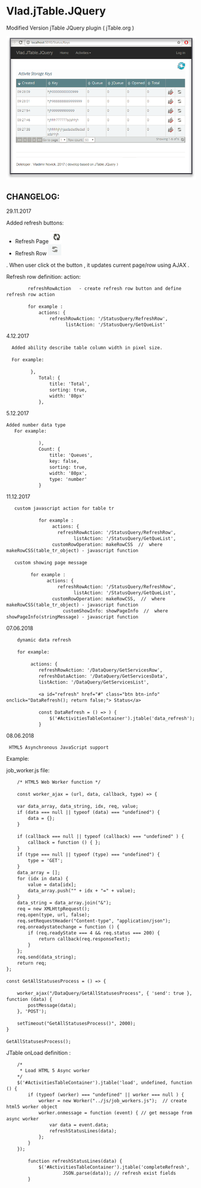 # Vlad.jTable.JQuery

Modified Version jTable  JQuery plugin ( jTable.org )

![screenshot](https://raw.githubusercontent.com/Vladimir-Novick/Vlad.jTable.JQuery/master/screenshots/screen.png)

## CHANGELOG:

29.11.2017

  Added refresh buttons:

  *  Refresh Page  ![refresh page](https://raw.githubusercontent.com/Vladimir-Novick/Vlad.jTable.JQuery/master/screenshots/refresh_page.png) 
  *  Refresh Row  ![refresh page](https://raw.githubusercontent.com/Vladimir-Novick/Vlad.jTable.JQuery/master/screenshots/refresh_button.png) 
  
 . When user click ot the button , it updates current page/row using AJAX .
 
 Refresh row definition:
     action:

            refreshRowAction   - create refresh row button and define refresh row action

            for example :
                actions: {
                    refreshRowAction: '/StatusQuery/RefreshRow',
                          listAction: '/StatusQuery/GetQueList'
 
4.12.2017
 
      Added ability describe table column width in pixel size. 
	  
	  For example:
	     
             },
                Total: {
                    title: 'Total',
                    sorting: true,
                    width: '80px'
                },

5.12.2017

	Added number data type 
	   For example:
	   
	            ),
                Count: {
                    title: 'Queues',
                    key: false,
                    sorting: true,
                    width: '80px',
                    type: 'number'
                }
				
11.12.2017

       custom javascript action for table tr

                for example :
                     actions: {
                       refreshRowAction: '/StatusQuery/RefreshRow',
                             listAction: '/StatusQuery/GetQueList',
                     customRowOperation: makeRowCSS  //  where makeRowCSS(table_tr_object) - javascript function

       custom showing page message

             for example :
                   actions: {
                       refreshRowAction: '/StatusQuery/RefreshRow',
                             listAction: '/StatusQuery/GetQueList',
                     customRowOperation: makeRowCSS,  //  where makeRowCSS(table_tr_object) - javascript function
                         customShowInfo: showPageInfo  //  where showPageInfo(stringMessage) - javascript function 				

07.06.2018

		dynamic data refresh 
		
		for example:
		
		     actions: {
                refreshRowAction: '/DataQuery/GetServicesRow',
                refreshDataAction: '/DataQuery/GetServicesData',
                listAction: '/DataQuery/GetServicesList',
				
				<a id="refresh" href="#" class="btn btn-info" onclick="DataRefresh(); return false;"> Status</a>

				const DataRefresh = () => ) {
					$('#ActivitiesTableContainer').jtable('data_refresh');
				}
				
08.06.2018

     HTML5 Asynchronous JavaScript support

Example:

job_worker.js 	 file:
	 
	    /* HTML5 Web Worker function */

        const worker_ajax = (url, data, callback, type) => {

		var data_array, data_string, idx, req, value;
		if (data === null || typeof (data) === "undefined") {
			data = {};
		}

		if (callback === null || typeof (callback) === "undefined" ) {
			callback = function () { };
		}
		if (type === null || typeof (type) === "undefined") {
			type = 'GET';
		}
		data_array = [];
		for (idx in data) {
			value = data[idx];
			data_array.push("" + idx + "=" + value);
		}
		data_string = data_array.join("&");
		req = new XMLHttpRequest();
		req.open(type, url, false);
		req.setRequestHeader("Content-type", "application/json");
		req.onreadystatechange = function () {
			if (req.readyState === 4 && req.status === 200) {
				return callback(req.responseText); 
			}
		};
		req.send(data_string);
		return req;
	};

	const GetAllStatusesProcess = () => {

		worker_ajax("/DataQuery/GetAllStatusesProcess", { 'send': true }, function (data) {
			postMessage(data);
		}, 'POST');

		setTimeout("GetAllStatusesProcess()", 2000);
	}

	GetAllStatusesProcess();
	
	
JTable onLoad definition :

        /*
         * Load HTML 5 Async worker
        */
        $('#ActivitiesTableContainer').jtable('load', undefined, function () {
            if (typeof (worker) === "undefined" || worker === null ) {
                worker = new Worker("../js/job_workers.js");  // create html5 worker object
                worker.onmessage = function (event) { // get message from async worker
                    var data = event.data;
                    refreshStatusLines(data); 
                };
            }
        });
		
		    function refreshStatusLines(data) {
				$('#ActivitiesTableContainer').jtable('completeRefresh', 
				         JSON.parse(data)); // refresh exist fields 
			}
